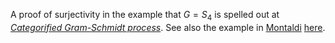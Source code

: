 
A proof of surjectivity in the example that $G = S_4$ is spelled out at _[Categorified Gram-Schmidt process](Gram-Schmidt+process#CategorifiedGramSchmidtProcess)_. See also the example in [Montaldi](#Montaldi) [here](http://www.maths.manchester.ac.uk/~jm/wiki/Representations/S4).
